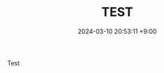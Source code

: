 ﻿---
title: TEST
date: 2024-03-10 20:53:11 +9:00
categories: [Linux, Ubuntu]
tags: [ubuntu]
---

Test